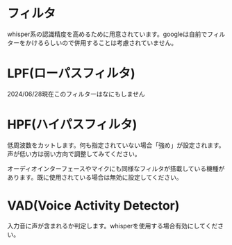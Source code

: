# フィルタ

whisper系の認識精度を高めるために用意されています。googleは自前でフィルターをかけるらしいので併用することは考慮されていません。

# LPF(ローパスフィルタ)
2024/06/28現在このフィルターはなにもしません

# HPF(ハイパスフィルタ)
低周波数をカットします。何も指定されていない場合「強め」が設定されます。  
声が低い方は弱い方向で調整してみてください。

オーディオインターフェースやマイクにも同様なフィルタが搭載している機種があります。既に使用されている場合は無効に設定してください。

# VAD(Voice Activity Detector)
入力音に声が含まれるか判定します。whisperを使用する場合有効にしてください。